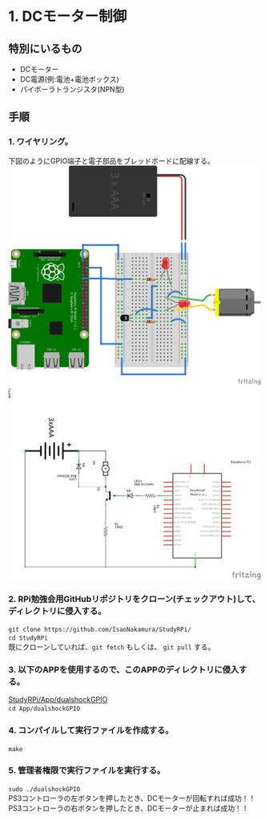 # 1. DCモーター制御
## 特別にいるもの
* DCモーター
* DC電源(例:電池+電池ボックス)
* パイポーラトランジスタ(NPN型)

## 手順
### 1. ワイヤリング。
下図のようにGPIO端子と電子部品をブレッドボードに配線する。  
![Bread](https://github.com/IsaoNakamura/StudyRPi/blob/master/Doc/Wiring/RPi_CtrlDCMotor/RPi_CtrlDCMotor_bread.png?raw=true)  
![Circuit](https://github.com/IsaoNakamura/StudyRPi/blob/master/Doc/Wiring/RPi_CtrlDCMotor/RPi_CtrlDCMotor_circuit.png?raw=true)  

### 2. RPi勉強会用GitHubリポジトリをクローン(チェックアウト)して、ディレクトリに侵入する。  
``git clone https://github.com/IsaoNakamura/StudyRPi/``  
``cd StudyRPi``  
  既にクローンしていれば、``git fetch`` もしくは、 ``git pull`` する。

### 3. 以下のAPPを使用するので、このAPPのディレクトリに侵入する。  
[StudyRPi/App/dualshockGPIO](https://github.com/IsaoNakamura/StudyRPi/blob/master/App/dualshockGPIO)  
``cd App/dualshockGPIO`` 

### 4. コンパイルして実行ファイルを作成する。  
``make``  

### 5. 管理者権限で実行ファイルを実行する。  
``sudo ./dualshockGPIO``  
PS3コントローラの左ボタンを押したとき、DCモーターが回転すれば成功！！  
PS3コントローラの右ボタンを押したとき、DCモーターが止まれば成功！！  